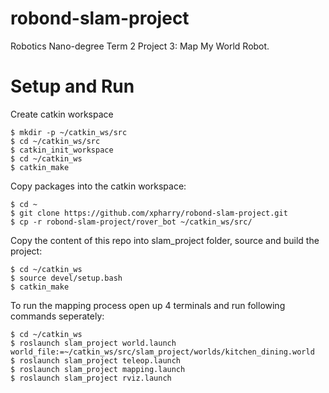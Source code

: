 # robond-slam-project
Robotics Nano-degree Term 2 Project 3: Map My World Robot.

# Setup and Run

Create catkin workspace

```
$ mkdir -p ~/catkin_ws/src
$ cd ~/catkin_ws/src
$ catkin_init_workspace
$ cd ~/catkin_ws
$ catkin_make
```

Copy packages into the catkin workspace:

```
$ cd ~
$ git clone https://github.com/xpharry/robond-slam-project.git
$ cp -r robond-slam-project/rover_bot ~/catkin_ws/src/
```

Copy the content of this repo into slam_project folder, source and build the project:

```
$ cd ~/catkin_ws
$ source devel/setup.bash
$ catkin_make
```

To run the mapping process open up 4 terminals and run following commands seperately:

```
$ cd ~/catkin_ws
$ roslaunch slam_project world.launch world_file:=~/catkin_ws/src/slam_project/worlds/kitchen_dining.world
$ roslaunch slam_project teleop.launch
$ roslaunch slam_project mapping.launch
$ roslaunch slam_project rviz.launch
```
